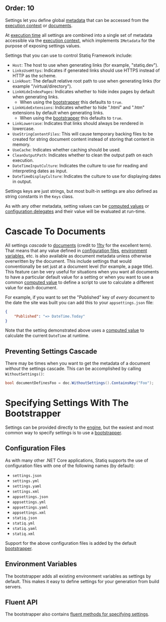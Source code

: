 Order: 10
---
Settings let you define global [metadata](xref:documents-and-metadata#about-metadata) that can be accessed from the [execution context](xref:execution#execution-context) or [documents](xref:documents-and-metadata).

At [execution time](xref:execution) all settings are combined into a single set of metadata accessible via the [execution context](xref:execution#execution-context), which implements `IMetadata` for the purpose of exposing settings values.

Settings that you can use to control Statiq Framework include:

- `Host`: The host to use when generating links (for example, "statiq.dev").
- `LinksUseHttps`: Indicates if generated links should use HTTPS instead of HTTP as the scheme.
- `LinkRoot`: The default relative root path to use when generating links (for example "/virtual/directory").
- `LinkHideIndexPages`: Indicates whether to hide index pages by default when generating links.
  - When using the [bootstrapper](xref:bootstrapper) this defaults to `true`.
- `LinkHideExtensions`: Indicates whether to hide ".html" and ".htm" extensions by default when generating links.
  - When using the [bootstrapper](xref:bootstrapper) this defaults to `true`.
- `LinkLowercase`: Indicates that links should always be rendered in lowercase.
- `UseStringContentFiles`: This will cause temporary backing files to be created for string document content instead of storing that content in memory.
- `UseCache`: Indicates whether caching should be used.
- `CleanOutputPath`: Indicates whether to clean the output path on each execution.
- `DateTimeInputCulture`: Indicates the culture to use for reading and interpreting dates as input.
- `DateTimeDisplayCulture`: Indicates the culture to use for displaying dates in output.

Settings keys are just strings, but most built-in settings are also defined as string constants in the `Keys` class.

As with any other metadata, setting values can be [computed values](xref:metadata-values#computed-values) or [configuration delegates](xref:configuration-delegates) and their value will be evaluated at run-time.

# Cascade To Documents

All settings _cascade_ to [documents](xref:documents-and-metadata) (credit to [11ty](https://www.11ty.dev/docs/data-cascade/) for the excellent term). That means that any value defined in [configuration files](#configuration-files), [environment variables](#environment-variables), etc. is also available as document metadata unless otherwise overwritten by the document. This include settings that would conventionally be set just at a document level (for example, a page title). This feature can be very useful for situations when you want all documents to have a particular default value for a setting or when you want to use a common [computed value](xref:metadata-values#computed-values) to define a script to use to calculate a different value for each document.

For example, if you want to set the "Published" key of _every_ document to the date the site was built you can add this to your `appsettings.json` file:

```json
{
    "Published": "=> DateTime.Today"
}
```

Note that the setting demonstrated above uses a [computed value](xref:metadata-values#computed-values) to calculate the current `DateTime` at runtime.

## Preventing Settings Cascade

There may be times when you want to get the metadata of a document _without_ the settings cascade. This can be accomplished by calling `WithoutSettings()`:

```csharp
bool documentDefinesFoo = doc.WithoutSettings().ContainsKey("Foo");
```

# Specifying Settings With The Bootstrapper

Settings can be provided directly to the [engine](xref:execution#engine), but the easiest and most common way to specify settings is to use a [bootstrapper](xref:bootstrapper).

## Configuration Files

As with many other .NET Core applications, Statiq supports the use of configuration files with one of the following names (by default):

- `settings.json`
- `settings.yml`
- `settings.yaml`
- `settings.xml`
- `appsettings.json`
- `appsettings.yml`
- `appsettings.yaml`
- `appsettings.xml`
- `statiq.json`
- `statiq.yml`
- `statiq.yaml`
- `statiq.xml`

Support for the above configuration files is added by the default [bootstrapper](xref:bootstrapper).

## Environment Variables

The bootstrapper adds all existing environment variables as settings by default. This makes it easy to define settings for your generation from build servers.

## Fluent API

The bootstrapper also contains [fluent methods for specifying settings](xref:specifying-settings).